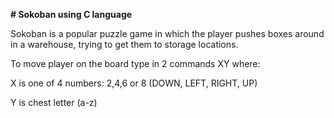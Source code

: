 <p><b># Sokoban using C language</b></p>
<p>Sokoban is a popular puzzle game in which the player pushes boxes around in a warehouse, trying to get them to storage locations.</p>
<p>To move player on the board type in 2 commands XY where:</p>
<p>X is one of 4 numbers: 2,4,6 or 8 (DOWN, LEFT, RIGHT, UP)</p>
<p>Y is chest letter (a-z)</p>

